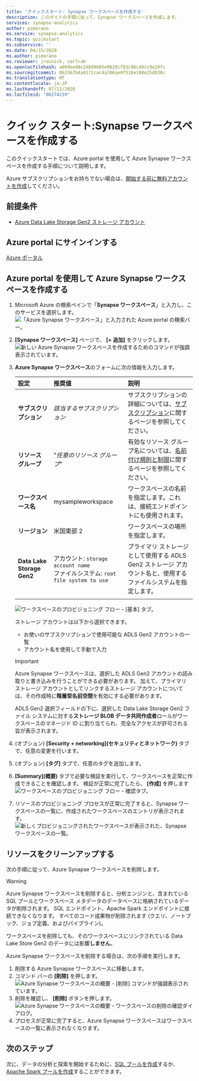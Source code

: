 ```yaml
---
title: 'クイックスタート: Synapse ワークスペースを作成する'
description: このガイドの手順に従って、Synapse ワークスペースを作成します。
services: synapse-analytics
author: pimorano
ms.service: synapse-analytics
ms.topic: quickstart
ms.subservice: ''
ms.date: 04/15/2020
ms.author: pimorano
ms.reviewer: jrasnick, carlrab
ms.openlocfilehash: a069ee40c2db99b05e9620cf83c06c49cc9e29fc
ms.sourcegitcommit: 0b2367b4a9171cac4a706ae9f516e108e25db30c
ms.translationtype: HT
ms.contentlocale: ja-JP
ms.lasthandoff: 07/11/2020
ms.locfileid: "86274239"
---
```

# <a name="quickstart-create-a-synapse-workspace"></a>クイック スタート:Synapse ワークスペースを作成する

このクイックスタートでは、Azure portal を使用して Azure Synapse ワークスペースを作成する手順について説明します。

Azure サブスクリプションをお持ちでない場合は、[開始する前に無料アカウントを作成](https://azure.microsoft.com/free/)してください。

## <a name="prerequisites"></a>前提条件

- [Azure Data Lake Storage Gen2 ストレージ アカウント](../storage/common/storage-account-create.md?toc=/azure/synapse-analytics/toc.json&bc=/azure/synapse-analytics/breadcrumb/toc.json)

## <a name="sign-in-to-the-azure-portal"></a>Azure portal にサインインする

[Azure ポータル](https://portal.azure.com/)

## <a name="create-an-azure-synapse-workspace-using-the-azure-portal"></a>Azure portal を使用して Azure Synapse ワークスペースを作成する

1. Microsoft Azure の検索ペインで「**Synapse ワークスペース**」と入力し、このサービスを選択します。
![「Azure Synapse ワークスペース」と入力された Azure portal の検索バー。](media/quickstart-create-synapse-workspace/workspace-search.png)
2. **[Synapse ワークスペース]** ページで、 **[+ 追加]** をクリックします。
![新しい Azure Synapse ワークスペースを作成するためのコマンドが強調表示されています。](media/quickstart-create-synapse-workspace/create-workspace-02.png)
3. **Azure Synapse ワークスペース**のフォームに次の情報を入力します。

    | 設定 | 推奨値 | 説明 |
    | :------ | :-------------- | :---------- |
    | **サブスクリプション** | *該当するサブスクリプション* | サブスクリプションの詳細については、[サブスクリプション](https://account.windowsazure.com/Subscriptions)に関するページを参照してください。 |
    | **リソース グループ** | "*任意のリソース グループ*" | 有効なリソース グループ名については、[名前付け規則と制限](/azure/architecture/best-practices/resource-naming?toc=/azure/synapse-analytics/toc.json&bc=/azure/synapse-analytics/breadcrumb/toc.json&view=azure-sqldw-latest)に関するページを参照してください。 |
    | **ワークスペース名** | mysampleworkspace | ワークスペースの名前を指定します。これは、接続エンドポイントにも使用されます。|
    | **リージョン** | 米国東部 2 | ワークスペースの場所を指定します。|
    | **Data Lake Storage Gen2** | アカウント: `storage account name` </br> ファイルシステム: `root file system to use` | プライマリ ストレージとして使用する ADLS Gen2 ストレージ アカウント名と、使用するファイルシステムを指定します。|
    ||||

    ![ワークスペースのプロビジョニング フロー - [基本] タブ。](media/quickstart-create-synapse-workspace/create-workspace-03.png)

    ストレージ アカウントは以下から選択できます。
    - お使いのサブスクリプションで使用可能な ADLS Gen2 アカウントの一覧
    - アカウント名を使用して手動で入力

    > [!IMPORTANT]
    > Azure Synapse ワークスペースは、選択した ADLS Gen2 アカウントの読み取りと書き込みを行うことができる必要があります。 加えて、プライマリ ストレージ アカウントとしてリンクするストレージ アカウントについては、その作成時に**階層型名前空間**を有効にする必要があります。
    >
    > ADLS Gen2 選択フィールドの下に、選択した Data Lake Storage Gen2 ファイル システムに対する**ストレージ BLOB データ共同作成者**ロールがワークスペースのマネージド ID に割り当てられ、完全なアクセスが許可される旨が表示されます。

4. (オプション) **[Security + networking]\(セキュリティとネットワーク\)** タブで、任意の変更を行います。
5. (オプション) **[タグ]** タブで、任意のタグを追加します。
6. **[Summary]\(概要\)** タブで必要な検証を実行して、ワークスペースを正常に作成できることを確認します。 検証が正常に完了したら、 **[作成]** を押します ![ワークスペースのプロビジョニング フロー - 確認タブ。](media/quickstart-create-synapse-workspace/create-workspace-05.png)
7. リソースのプロビジョニング プロセスが正常に完了すると、Synapse ワークスペースの一覧に、作成されたワークスペースのエントリが表示されます。 ![新しくプロビジョニングされたワークスペースが表示された、Synapse ワークスペースの一覧。](media/quickstart-create-synapse-workspace/create-workspace-07.png)

## <a name="clean-up-resources"></a>リソースをクリーンアップする

次の手順に従って、Azure Synapse ワークスペースを削除します。
> [!WARNING]
> Azure Synapse ワークスペースを削除すると、分析エンジンと、含まれている SQL プールとワークスペース メタデータのデータベースに格納されているデータが削除されます。 SQL エンドポイント、Apache Spark エンドポイントに接続できなくなります。 すべてのコード成果物が削除されます (クエリ、ノートブック、ジョブ定義、およびパイプライン)。
>
> ワークスペースを削除しても、そのワークスペースにリンクされている Data Lake Store Gen2 のデータには影響**しません**。

Azure Synapse ワークスペースを削除する場合は、次の手順を実行します。

1. 削除する Azure Synapse ワークスペースに移動します。
1. コマンド バーの **[削除]** を押します。
 ![Azure Synapse ワークスペースの概要 - [削除] コマンドが強調表示されています。](media/quickstart-create-synapse-workspace/create-workspace-10.png)
1. 削除を確認し、 **[削除]** ボタンを押します。
 ![Azure Synapse ワークスペースの概要 - ワークスペースの削除の確認ダイアログ。](media/quickstart-create-synapse-workspace/create-workspace-11.png)
1. プロセスが正常に完了すると、Azure Synapse ワークスペースはワークスペースの一覧に表示されなくなります。

## <a name="next-steps"></a>次のステップ

次に、データの分析と探索を開始するために、[SQL プールを作成](quickstart-create-sql-pool-studio.md)するか、[Apache Spark プールを作成](quickstart-create-apache-spark-pool-studio.md)することができます。
